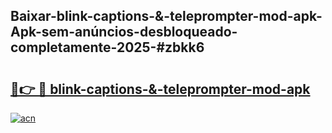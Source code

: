 ## Baixar-blink-captions-&-teleprompter-mod-apk-Apk-sem-anúncios-desbloqueado-completamente-2025-#zbkk6

# <h2><a href="https://ainizakaria.my?title=blink-captions-&-teleprompter-mod-apk&ref=20M">🔗👉 🔴 blink-captions-&-teleprompter-mod-apk</a></h2>

[![acn](https://github.com/user-attachments/assets/0f9c940e-d8b0-45ae-aac7-cd30a18b3e1c)](https://ainizakaria.my?title=blink-captions-&-teleprompter-mod-apk&ref=20M)

